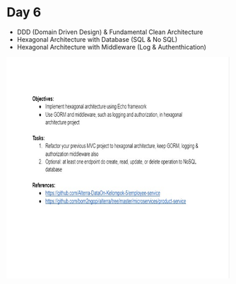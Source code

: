 # Day 6

* DDD (Domain Driven Design) & Fundamental Clean Architecture 
* Hexagonal Architecture with Database (SQL & No SQL)
* Hexagonal Architecture with Middleware (Log & Authenthication)
<div><img src="../tasks/task-day6.jpg" widht="500" height="500"/></div>
